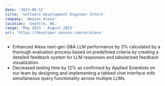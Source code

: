 ```yaml
---
date: '2023-08-12'
title: 'Software Development Engineer Intern'
company: 'Amazon Alexa'
location: 'Seattle, WA.'
range: 'May 2023 - August 2023'
url: 'https://developer.amazon.com/en/alexa'
---
```


- Enhanced Alexa next-gen Q&A LLM performance by 3% calculated by a thorough evaluation process based on predefined criteria by creating a detailed feedback system for LLM responses and tabularized feedback visualization.
- Decreased testing time by 12% as confirmed by Applied Scientists on our team by designing and implementing a tabbed chat interface with simultaneous query functionality across multiple LLMs.
